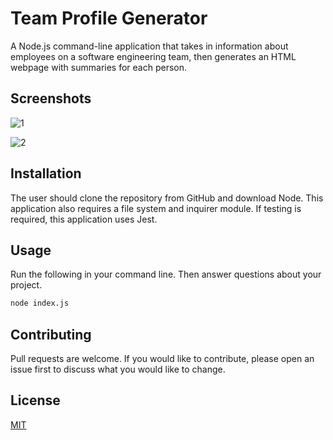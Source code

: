 # Team Profile Generator

A Node.js command-line application that takes in information about employees on a software engineering team, then generates an HTML webpage with summaries for each person. 

## Screenshots
![1](https://github.com/Oxanal3891/teamprofile-generator/assets/148264525/d5d6cf3a-57a5-4bda-a902-ba5d4f6814fa)

![2](https://github.com/Oxanal3891/teamprofile-generator/assets/148264525/b3e5c783-dc3c-41f5-8ac3-bbe98c7f1c1f)


## Installation

The user should clone the repository from GitHub and download Node. This application also requires a file system and inquirer module. If testing is required, this application uses Jest.

## Usage

Run the following in your command line. Then answer questions about your project.

```bash
node index.js
```

## Contributing

Pull requests are welcome. If you would like to contribute, please open an issue first
to discuss what you would like to change.

## License

[MIT](https://choosealicense.com/licenses/mit/)

